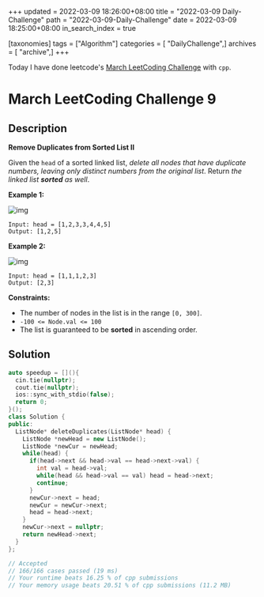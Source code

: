 +++
updated = 2022-03-09 18:26:00+08:00
title = "2022-03-09 Daily-Challenge"
path = "2022-03-09-Daily-Challenge"
date = 2022-03-09 18:25:00+08:00
in_search_index = true

[taxonomies]
tags = ["Algorithm"]
categories = [ "DailyChallenge",]
archives = [ "archive",]
+++

Today I have done leetcode's [March LeetCoding Challenge](https://leetcode.com/problems/remove-duplicates-from-sorted-list-ii/) with `cpp`.

<!-- more -->

# March LeetCoding Challenge 9

## Description

**Remove Duplicates from Sorted List II**

Given the `head` of a sorted linked list, *delete all nodes that have duplicate numbers, leaving only distinct numbers from the original list*. Return *the linked list **sorted** as well*.

 

**Example 1:**

![img](https://assets.leetcode.com/uploads/2021/01/04/linkedlist1.jpg)

```
Input: head = [1,2,3,3,4,4,5]
Output: [1,2,5]
```

**Example 2:**

![img](https://assets.leetcode.com/uploads/2021/01/04/linkedlist2.jpg)

```
Input: head = [1,1,1,2,3]
Output: [2,3]
```

 

**Constraints:**

- The number of nodes in the list is in the range `[0, 300]`.
- `-100 <= Node.val <= 100`
- The list is guaranteed to be **sorted** in ascending order.

## Solution

``` cpp
auto speedup = [](){
  cin.tie(nullptr);
  cout.tie(nullptr);
  ios::sync_with_stdio(false);
  return 0;
}();
class Solution {
public:
  ListNode* deleteDuplicates(ListNode* head) {
    ListNode *newHead = new ListNode();
    ListNode *newCur = newHead;
    while(head) {
      if(head->next && head->val == head->next->val) {
        int val = head->val;
        while(head && head->val == val) head = head->next;
        continue;
      }
      newCur->next = head;
      newCur = newCur->next;
      head = head->next;
    }
    newCur->next = nullptr;
    return newHead->next;
  }
};

// Accepted
// 166/166 cases passed (19 ms)
// Your runtime beats 16.25 % of cpp submissions
// Your memory usage beats 20.51 % of cpp submissions (11.2 MB)
```
